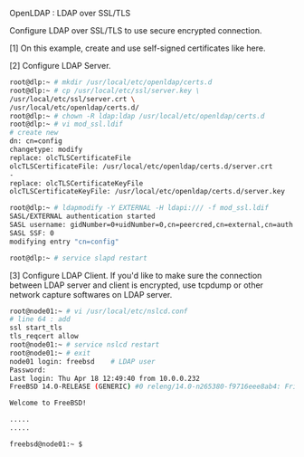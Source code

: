 OpenLDAP : LDAP over SSL/TLS
 	
Configure LDAP over SSL/TLS to use secure encrypted connection.

[1]	
On this example, create and use self-signed certificates like here.

[2]	Configure LDAP Server.
```sh
root@dlp:~ # mkdir /usr/local/etc/openldap/certs.d
root@dlp:~ # cp /usr/local/etc/ssl/server.key \
/usr/local/etc/ssl/server.crt \
/usr/local/etc/openldap/certs.d/
root@dlp:~ # chown -R ldap:ldap /usr/local/etc/openldap/certs.d
root@dlp:~ # vi mod_ssl.ldif
# create new
dn: cn=config
changetype: modify
replace: olcTLSCertificateFile
olcTLSCertificateFile: /usr/local/etc/openldap/certs.d/server.crt
-
replace: olcTLSCertificateKeyFile
olcTLSCertificateKeyFile: /usr/local/etc/openldap/certs.d/server.key

root@dlp:~ # ldapmodify -Y EXTERNAL -H ldapi:/// -f mod_ssl.ldif
SASL/EXTERNAL authentication started
SASL username: gidNumber=0+uidNumber=0,cn=peercred,cn=external,cn=auth
SASL SSF: 0
modifying entry "cn=config"

root@dlp:~ # service slapd restart
```
[3]	Configure LDAP Client.
If you'd like to make sure the connection between LDAP server and client is encrypted, use tcpdump or other network capture softwares on LDAP server.
```sh
root@node01:~ # vi /usr/local/etc/nslcd.conf
# line 64 : add
ssl start_tls
tls_reqcert allow
root@node01:~ # service nslcd restart
root@node01:~ # exit
node01 login: freebsd    # LDAP user
Password:
Last login: Thu Apr 18 12:49:40 from 10.0.0.232
FreeBSD 14.0-RELEASE (GENERIC) #0 releng/14.0-n265380-f9716eee8ab4: Fri Nov 10 05:57:23 UTC 2023

Welcome to FreeBSD!

.....
.....

freebsd@node01:~ $
```